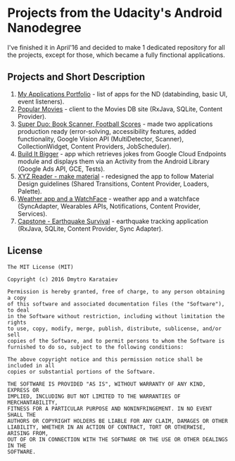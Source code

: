# Projects from the Udacity's Android Nanodegree 
I've finished it in April'16 and decided to make 1 dedicated repository for all the projects, except for those, which became a fully finctional applications.

## Projects and Short Description
1. [My Applications Portfolio](/Portfolio) - list of apps for the ND (databinding, basic UI, event listeners).
2. [Popular Movies](https://github.com/dmytroKarataiev/PopularMovies) - client to the Movies DB site (RxJava, SQLite, Content Provider).
3. [Super Duo: Book Scanner, Football Scores](/SuperDuo) - made two applications production ready (error-solving, accessibility features, added functionality, Google Vision API (MultiDetector, Scanner), CollectionWidget, Content Providers, JobScheduler).
4. [Build It Bigger](/BuildIt) - app which retrieves jokes from Google Cloud Endpoints module and displays them via an Activity from the Android Library (Google Ads API, GCE, Tests).
5. [XYZ Reader - make material](/Reader) - redesigned the app to follow Material Design guidelines (Shared Transitions, Content Provider, Loaders, Palette).
6. [Weather app and a WatchFace](/Sunshine) - weather app and a watchface (SyncAdapter, Wearables APIs, Notifications, Content Provider, Services).
7. [Capstone - Earthquake Survival]() - earthquake tracking application (RxJava, SQLite, Content Provider, Sync Adapter).

License
-------

	The MIT License (MIT)

	Copyright (c) 2016 Dmytro Karataiev

	Permission is hereby granted, free of charge, to any person obtaining a copy
	of this software and associated documentation files (the "Software"), to deal
	in the Software without restriction, including without limitation the rights
	to use, copy, modify, merge, publish, distribute, sublicense, and/or sell
	copies of the Software, and to permit persons to whom the Software is
	furnished to do so, subject to the following conditions:

	The above copyright notice and this permission notice shall be included in all
	copies or substantial portions of the Software.

	THE SOFTWARE IS PROVIDED "AS IS", WITHOUT WARRANTY OF ANY KIND, EXPRESS OR
	IMPLIED, INCLUDING BUT NOT LIMITED TO THE WARRANTIES OF MERCHANTABILITY,
	FITNESS FOR A PARTICULAR PURPOSE AND NONINFRINGEMENT. IN NO EVENT SHALL THE
	AUTHORS OR COPYRIGHT HOLDERS BE LIABLE FOR ANY CLAIM, DAMAGES OR OTHER
	LIABILITY, WHETHER IN AN ACTION OF CONTRACT, TORT OR OTHERWISE, ARISING FROM,
	OUT OF OR IN CONNECTION WITH THE SOFTWARE OR THE USE OR OTHER DEALINGS IN THE
	SOFTWARE.
